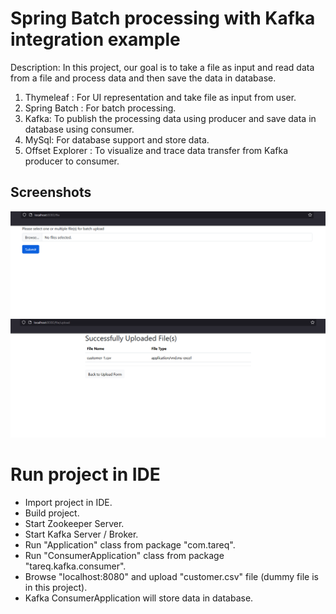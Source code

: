 # Spring Batch processing with Kafka integration example

Description: In this project, our goal is to take a file as input
 and read data from a file and process data and then save the
data in database.

1. Thymeleaf : For UI representation and take file as input from user.
2. Spring Batch : For batch processing.
3. Kafka: To publish the processing data using producer and save data in database using consumer.
4. MySql: For database support and store data.
5. Offset Explorer : To visualize and trace data transfer from Kafka producer to consumer.

## Screenshots
![FileUpload.png](FileUpload.png)
![FileUploadSuccess.png](FileUploadSuccess.png)

# Run project in IDE
- Import project in IDE.
- Build project.
- Start Zookeeper Server.
- Start Kafka Server / Broker.
- Run "Application" class from package "com.tareq".
- Run "ConsumerApplication" class from package "tareq.kafka.consumer".
- Browse "localhost:8080" and upload "customer.csv" file (dummy file is in this project).
- Kafka ConsumerApplication will store data in database. 